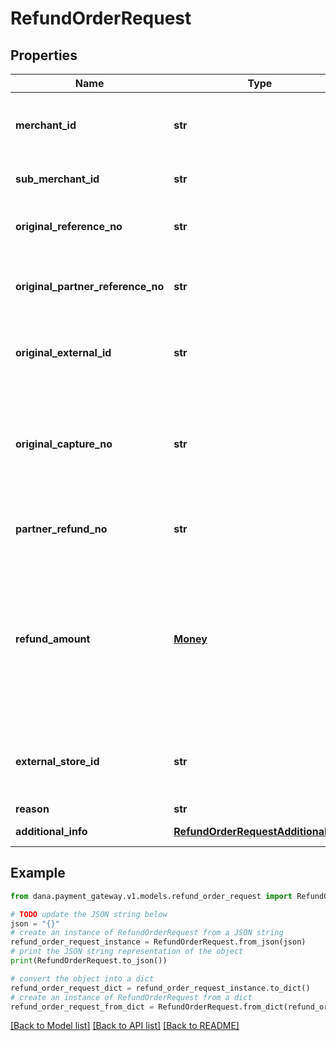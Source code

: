 # RefundOrderRequest


## Properties

Name | Type | Description | Notes
------------ | ------------- | ------------- | -------------
**merchant_id** | **str** | Merchant identifier that is unique per each merchant | 
**sub_merchant_id** | **str** | Information of sub merchant identifier | [optional] 
**original_reference_no** | **str** | Original transaction identifier on DANA system | [optional] 
**original_partner_reference_no** | **str** | Original transaction identifier on partner system | 
**original_external_id** | **str** | Original external identifier on header message | [optional] 
**original_capture_no** | **str** | DANA&#39;s capture identifier. Use to refund the corresponding capture order. Required if auth payment scenario | [optional] 
**partner_refund_no** | **str** | Reference number from merchant for the refund | 
**refund_amount** | [**Money**](Money.md) | Refund amount. Contains two sub-fields:<br /> 1. Value: Transaction amount, including the cents<br /> 2. Currency: Currency code based on ISO<br />  | 
**external_store_id** | **str** | Store identifier to indicate to which store this payment belongs to | [optional] 
**reason** | **str** | Refund reason | [optional] 
**additional_info** | [**RefundOrderRequestAdditionalInfo**](RefundOrderRequestAdditionalInfo.md) | Additional information | [optional] 

## Example

```python
from dana.payment_gateway.v1.models.refund_order_request import RefundOrderRequest

# TODO update the JSON string below
json = "{}"
# create an instance of RefundOrderRequest from a JSON string
refund_order_request_instance = RefundOrderRequest.from_json(json)
# print the JSON string representation of the object
print(RefundOrderRequest.to_json())

# convert the object into a dict
refund_order_request_dict = refund_order_request_instance.to_dict()
# create an instance of RefundOrderRequest from a dict
refund_order_request_from_dict = RefundOrderRequest.from_dict(refund_order_request_dict)
```
[[Back to Model list]](../README.md#documentation-for-models) [[Back to API list]](../README.md#documentation-for-api-endpoints) [[Back to README]](../README.md)


